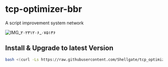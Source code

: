 # tcp-optimizer-bbr
A script improvement system network

![IMG_۲۰۲۳۱۲۰۶_۰۷۵۱۳۶](https://github.com/Shellgate/tcp_optimization_bbr/assets/128194280/4f3a5fde-88b5-4dee-9bc5-c57797c9091d)


## Install & Upgrade to latest Version

```sh
bash <(curl -Ls https://raw.githubusercontent.com/Shellgate/tcp_optimization_bbr/main/pcc.sh)
```
